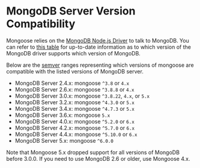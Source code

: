 # MongoDB Server Version Compatibility

Mongoose relies on the [MongoDB Node.js Driver](http://mongodb.github.io/node-mongodb-native/) to talk to MongoDB. 
You can refer to [this table](https://docs.mongodb.com/drivers/node/current/compatibility/) for up-to-date information as to which version of the MongoDB driver supports which version of MongoDB.

Below are the [semver](http://semver.org/) ranges representing which versions of mongoose are compatible with the listed versions of MongoDB server.

* MongoDB Server 2.4.x: mongoose `^3.8` or `4.x`
* MongoDB Server 2.6.x: mongoose `^3.8.8` or `4.x`
* MongoDB Server 3.0.x: mongoose `^3.8.22`, `4.x`, or `5.x`
* MongoDB Server 3.2.x: mongoose `^4.3.0` or `5.x`
* MongoDB Server 3.4.x: mongoose `^4.7.3` or `5.x`
* MongoDB Server 3.6.x: mongoose `5.x`
* MongoDB Server 4.0.x: mongoose `^5.2.0` or `6.x`
* MongoDB Server 4.2.x: mongoose `^5.7.0` or `6.x`
* MongoDB Server 4.4.x: mongoose `^5.10.0` or `6.x`
* MongoDB Server 5.x: mongoose `^6.0.0`

Note that Mongoose 5.x dropped support for all versions of MongoDB before 3.0.0. If you need to use MongoDB 2.6 or older, use Mongoose 4.x.
